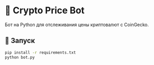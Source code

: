 # 🤖 Crypto Price Bot

Бот на Python для отслеживания цены криптовалют с CoinGecko.

## 🚀 Запуск

```bash
pip install -r requirements.txt
python bot.py
```
